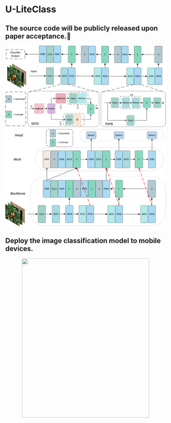 # U-LiteClass
## The source code will be publicly released upon paper acceptance.🤝
![image](https://github.com/weldingCode/U-LiteClass/blob/main/U-LiteClass.png)
![image](https://github.com/weldingCode/U-LiteClass/blob/main/U-LiteClass-Detection.png)

## Deploy the image classification model to mobile devices.
<div align=center>
<img src="[https://github.com/weldingCode/U-LiteClass/blob/main/classification.png]" width="400" height="500" />
</div>
